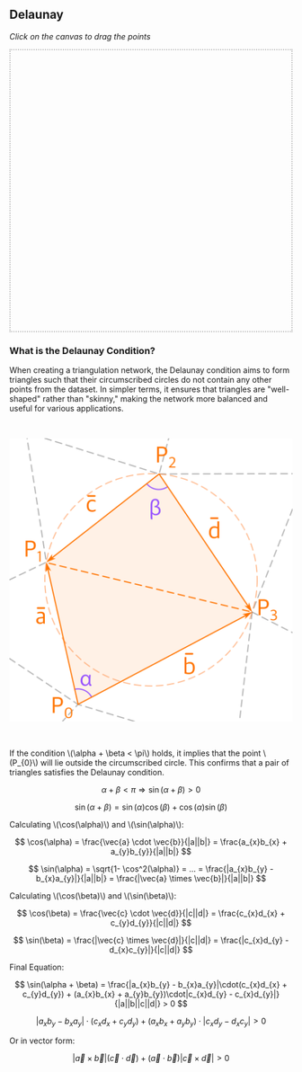 <style>
.MathJax_Display {
  text-align: left !important;
  margin: 40px;
  font-weight: 800;
  font-size: 1.1em;
  opacity: 0.8;
}

.cursive-stars {
    font-style: italic;
    text-align: center; /* Optional: to center-align the text */
    font-size: 1.2em;   /* Optional: to slightly increase the font size */
    margin: 10px 0;     /* Optional: to add some spacing */
}

#delaunayCanvas {
    display: block;
    border: 2px dotted #80808080;
}
</style>

<script type="text/javascript">
window.addEventListener('DOMContentLoaded', function() {
  const paths = [
    '../js/triangle/delaunay.js',
    './js/triangle/delaunay.js',
    '/js/triangle/delaunay.js'
  ];
  async function fileExists(path) {
    try {
      const response = await fetch(path, { method: 'HEAD' });
      return response.ok;
    } catch (e) {
      return false;
    }
  }
  (async () => {
    for (const path of paths) {
      if (await fileExists(path)) {
        const script = document.createElement('script');
        script.src = path;
        document.head.appendChild(script);
        break;
      }
    }
  })();
});
</script>

## Delaunay
<p style="font-style: italic;">Click on the canvas to drag the points</p>
<canvas id="delaunayCanvas" width="500" height="500"></canvas>

### What is the Delaunay Condition?


When creating a triangulation network, the Delaunay condition aims to form triangles such that their circumscribed circles do not contain any other points from the dataset. In simpler terms, it ensures that triangles are "well-shaped" rather than "skinny," making the network more balanced and useful for various applications.

<br>

![Delaunay condition](delaunay_condition.svg)

<br>

If the condition \\(\alpha + \beta < \pi\\) holds, it implies that the point \\(P_{0}\\) will lie outside the circumscribed circle. This confirms that a pair of triangles satisfies the Delaunay condition.

$$
\alpha + \beta < \pi \Rightarrow \sin(\alpha + \beta) > 0
$$

$$
\sin(\alpha + \beta) = \sin(\alpha)\cos(\beta) + \cos(\alpha)\sin(\beta)
$$

Calculating \\(\cos(\alpha)\\) and \\(\sin(\alpha)\\): 

$$
\cos(\alpha) = \frac{\vec{a} \cdot \vec{b}}{|a||b|} = \frac{a_{x}b_{x} + a_{y}b_{y}}{|a||b|}
$$

$$
\sin(\alpha) = \sqrt{1- \cos^2(\alpha)} = ... = \frac{|a_{x}b_{y} - b_{x}a_{y}|}{|a||b|} = \frac{|\vec{a} \times \vec{b}|}{|a||b|}
$$


Calculating \\(\cos(\beta)\\) and \\(\sin(\beta)\\): 


$$
\cos(\beta) = \frac{\vec{c} \cdot \vec{d}}{|c||d|} = \frac{c_{x}d_{x} + c_{y}d_{y}}{|c||d|}
$$

$$
\sin(\beta) = \frac{|\vec{c} \times \vec{d}|}{|c||d|} = \frac{|c_{x}d_{y} - d_{x}c_{y}|}{|c||d|}
$$

Final Equation:

$$
\sin(\alpha + \beta) = \frac{|a_{x}b_{y} - b_{x}a_{y}|\cdot(c_{x}d_{x} + c_{y}d_{y}) + (a_{x}b_{x} + a_{y}b_{y})\cdot|c_{x}d_{y} - c_{x}d_{y}|}{|a||b||c||d|} > 0
$$

$$
|a_{x}b_{y} - b_{x}a_{y}|\cdot(c_{x}d_{x} + c_{y}d_{y}) + (a_{x}b_{x} + a_{y}b_{y})\cdot|c_{x}d_{y} - d_{x}c_{y}| > 0
$$

Or in vector form:

$$
|\vec{a} \times \vec{b}|(\vec{c} \cdot \vec{d}) + (\vec{a} \cdot \vec{b})|\vec{c} \times \vec{d}| > 0
$$
